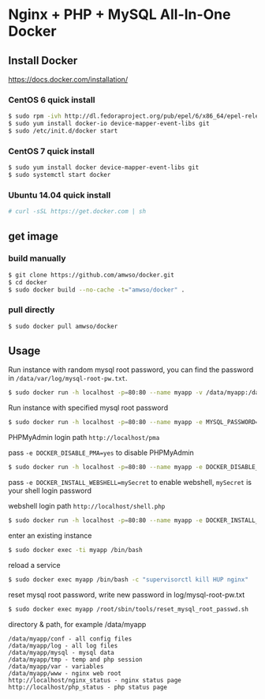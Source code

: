 Nginx + PHP + MySQL All-In-One Docker
======

## Install Docker

https://docs.docker.com/installation/

### CentOS 6 quick install

```bash
$ sudo rpm -ivh http://dl.fedoraproject.org/pub/epel/6/x86_64/epel-release-6-8.noarch.rpm
$ sudo yum install docker-io device-mapper-event-libs git
$ sudo /etc/init.d/docker start
```

### CentOS 7 quick install

```bash
$ sudo yum install docker device-mapper-event-libs git
$ sudo systemctl start docker
```

### Ubuntu 14.04 quick install

```bash
# curl -sSL https://get.docker.com | sh
```

## get image 

### build manually

```bash
$ git clone https://github.com/amwso/docker.git
$ cd docker
$ sudo docker build --no-cache -t="amwso/docker" .
```

### pull directly

```bash
$ sudo docker pull amwso/docker
```

## Usage 

Run instance with random mysql root password, you can find the password in `/data/var/log/mysql-root-pw.txt`.

```bash
$ sudo docker run -h localhost -p=80:80 --name myapp -v /data/myapp:/data -d amwso/docker
```

Run instance with specified mysql root password

```bash
$ sudo docker run -h localhost -p=80:80 --name myapp -e MYSQL_PASSWORD=mySecret -d amwso/docker
```

PHPMyAdmin login path `http://localhost/pma`

pass `-e DOCKER_DISABLE_PMA=yes` to disable PHPMyAdmin

```bash
$ sudo docker run -h localhost -p=80:80 --name myapp -e DOCKER_DISABLE_PMA=yes -d amwso/docker
```

pass `-e DOCKER_INSTALL_WEBSHELL=mySecret` to enable webshell, `mySecret` is your shell login password

webshell login path `http://localhost/shell.php`

```bash
$ sudo docker run -h localhost -p=80:80 --name myapp -e DOCKER_INSTALL_WEBSHELL=mySecret -d amwso/docker
```

enter an existing instance

```bash
$ sudo docker exec -ti myapp /bin/bash
```

reload a service

```bash
$ sudo docker exec myapp /bin/bash -c "supervisorctl kill HUP nginx"
```

reset mysql root password, write new password in log/mysql-root-pw.txt

```bash
$ sudo docker exec myapp /root/sbin/tools/reset_mysql_root_passwd.sh
```

directory & path, for example /data/myapp

```
/data/myapp/conf - all config files
/data/myapp/log - all log files
/data/myapp/mysql - mysql data
/data/myapp/tmp - temp and php session
/data/myapp/var - variables
/data/myapp/www - nginx web root
http://localhost/nginx_status - nginx status page
http://localhost/php_status - php status page
```
